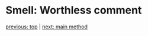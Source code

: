 # Smell: Worthless comment

[previous: top](notes/notes.md) | [next: main method](notes/notes-main.md)

